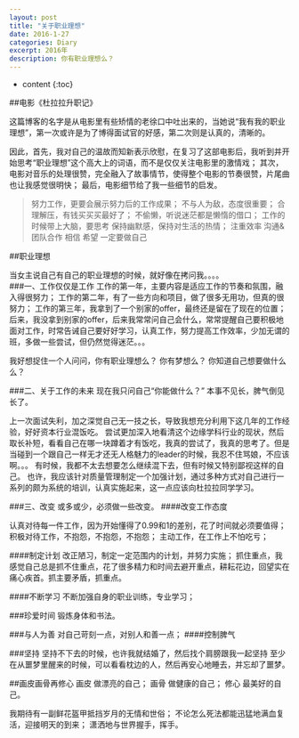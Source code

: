 ```yaml
---
layout: post
title: "关于职业理想"
date: 2016-1-27
categories: Diary
excerpt: 2016年
description: 你有职业理想么？
---
```


* content
{:toc}

##电影《杜拉拉升职记》

这篇博客的名字是从电影里有些矫情的老徐口中吐出来的，当她说“我有我的职业理想”，第一次或许是为了博得面试官的好感，第二次则是认真的，清晰的。

因此，首先，我对自己的温故而知新表示欣慰，在复习了这部电影后，我听到并开始思考“职业理想”这个高大上的词语，而不是仅仅关注电影里的激情戏；
其次，电影对音乐的处理很赞，完全融入了故事情节，使得整个电影的节奏很赞，片尾曲也让我感觉很明快；
最后，电影细节给了我一些细节的启发。
>努力工作，更要会展示努力后的工作成果；
>不与人为敌，态度很重要；
>合理解压，有钱买买买最好了；
>不偷懒，听说迷茫都是懒惰的借口；
>工作的时候带上大脑，要思考
>保持幽默感，保持对生活的热情；
>注重效率 
>沟通&团队合作
>相信 希望 一定要做自己 

##职业理想

当女主说自己有自己的职业理想的时候，就好像在拷问我。。。。  
###一、工作仅仅是工作
工作的第一年，主要内容是适应工作的节奏和氛围，融入得很努力；
工作的第二年，有了一些方向和项目，做了很多无用功，但真的很努力；
工作的第三年，我拿到了一个别家的offer，最终还是留在了现在的位置；
后来，我没拿到别家的offer，后来我常常问自己会什么，常常提醒自己要积极地面对工作，时常告诫自己要好好学习，认真工作，努力提高工作效率，少加无谓的班，多做一些尝试，但仍然觉得迷茫。。。

我好想捉住一个人问问，你有职业理想么？ 你有梦想么？ 你知道自己想要做什么么？

###二、关于工作的未来
现在我只问自己“你能做什么？” 本事不见长，脾气倒见长了。  

上一次面试失利，加之深觉自己无一技之长，导致我想充分利用下这几年的工作经验，好好资本行业混饭吃。
尝试更加深入地看清这个边缘学科行业的现状，然后取长补短，看看自己在哪一块蹲着才有饭吃，我真的尝试了，我真的思考了。但是当碰到一个跟自己一样无才还无人格魅力的leader的时候，我忍不住骂娘，不应该啊。。。
有时候，我都不太去想要怎么继续混下去，但有时候又特别鄙视这样的自己。
也许，我应该针对质量管理制定一个加强计划，通过多种方式对自己进行一系列的颇为系统的培训，认真实施起来，这一点应该向杜拉拉同学学习。

###三、改变
或多或少，必须做一些改变。
####改变工作态度

认真对待每一件工作，因为开始懂得了0.99和1的差别，花了时间就必须要值得；
积极对待工作，不抱怨，不抱怨，不抱怨；
主动工作，在工作上不怕吃亏；

####制定计划
改正陋习，制定一定范围内的计划，并努力实施；
抓住重点，我感觉自己总是抓不住重点，花了很多精力和时间去避开重点，耕耘花边，回望实在痛心疾首。抓主要矛盾，抓重点。

####不断学习
不断加强自身的职业训练，专业学习；

###珍爱时间
锻炼身体和书法。

###与人为善
对自己苛刻一点，对别人和善一点；
####控制脾气

###坚持
坚持不下去的时候，也许我就结婚了，然后找个肩膀跟我一起坚持
至少在从噩梦里醒来的时候，可以看看枕边的人，然后再安心地睡去，并忘却了噩梦。

##画皮画骨再修心
画皮 做漂亮的自己；
画骨 做健康的自己；
修心 最美好的自己。

我期待有一副鲜花盔甲抵挡岁月的无情和世俗；
不论怎么死法都能迅猛地满血复活，迎接明天的到来；
潇洒地与世界握手，挥手。






















